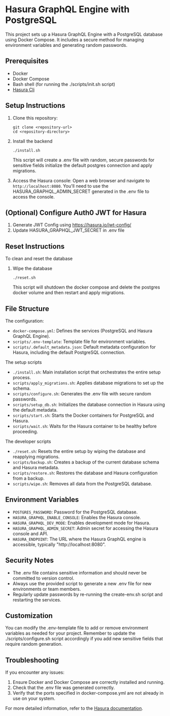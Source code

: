 # Hasura GraphQL Engine with PostgreSQL

This project sets up a Hasura GraphQL Engine with a PostgreSQL database using Docker Compose. It includes a secure method for managing environment variables and generating random passwords.

## Prerequisites

- Docker
- Docker Compose
- Bash shell (for running the ./scripts/init.sh script)
- [Hasura Cli](https://hasura.io/docs/2.0/hasura-cli/install-hasura-cli/) 

## Setup Instructions

1. Clone this repository:
   ```
   git clone <repository-url>
   cd <repository-directory>
   ```

2. Install the backend
   ```
   ./install.sh
   ```
   This script will create a .env file with random, secure passwords for sensitive fields initialize the default postgres connection and apply migrations.

3. Access the Hasura console:
   Open a web browser and navigate to `http://localhost:8080`. You'll need to use the HASURA_GRAPHQL_ADMIN_SECRET generated in the .env file to access the console.

## (Optional) Configure Auth0 JWT for Hasura

1. Generate JWT Config using https://hasura.io/jwt-config/
2. Update HASURA_GRAPHQL_JWT_SECRET in .env file

## Reset Instructions

To clean and reset the database

1. Wipe the database
   ```
   ./reset.sh
   ```
   This script will shutdown the docker compose and delete the postgres docker volume and then restart and apply migrations. 
   

## File Structure

The configuration:
- `docker-compose.yml`: Defines the services (PostgreSQL and Hasura GraphQL Engine).
- `scripts/.env-template`: Template file for environment variables.
- `scripts/.default_metadata.json`: Default metadata configuration for Hasura, including the default PostgreSQL connection.

The setup scripts
- `./install.sh`: Main installation script that orchestrates the entire setup process.
- `scripts/apply_migrations.sh`: Applies database migrations to set up the schema.
- `scripts/configure.sh`: Generates the .env file with secure random passwords.
- `scripts/setup_db.sh`: Initializes the database connection in Hasura using the default metadata.
- `scripts/start.sh`: Starts the Docker containers for PostgreSQL and Hasura.
- `scripts/wait.sh`: Waits for the Hasura container to be healthy before proceeding.

The developer scripts
- `./reset.sh`: Resets the entire setup by wiping the database and reapplying migrations.
- `scripts/backup.sh`: Creates a backup of the current database schema and Hasura metadata.
- `scripts/restore.sh`: Restores the database and Hasura configuration from a backup.
- `scripts/wipe.sh`: Removes all data from the PostgreSQL database.

## Environment Variables

- `POSTGRES_PASSWORD`: Password for the PostgreSQL database.
- `HASURA_GRAPHQL_ENABLE_CONSOLE`: Enables the Hasura console.
- `HASURA_GRAPHQL_DEV_MODE`: Enables development mode for Hasura.
- `HASURA_GRAPHQL_ADMIN_SECRET`: Admin secret for accessing the Hasura console and API.
- `HASURA_ENDPOINT`: The URL where the Hasura GraphQL engine is accessible, typically "http://localhost:8080".

## Security Notes

- The .env file contains sensitive information and should never be committed to version control.
- Always use the provided script to generate a new .env file for new environments or team members.
- Regularly update passwords by re-running the create-env.sh script and restarting the services.

## Customization

You can modify the .env-template file to add or remove environment variables as needed for your project. Remember to update the ./scripts/configure.sh script accordingly if you add new sensitive fields that require random generation.

## Troubleshooting

If you encounter any issues:
1. Ensure Docker and Docker Compose are correctly installed and running.
2. Check that the .env file was generated correctly.
3. Verify that the ports specified in docker-compose.yml are not already in use on your system.

For more detailed information, refer to the [Hasura documentation](https://hasura.io/docs/latest/graphql/core/index.html).
